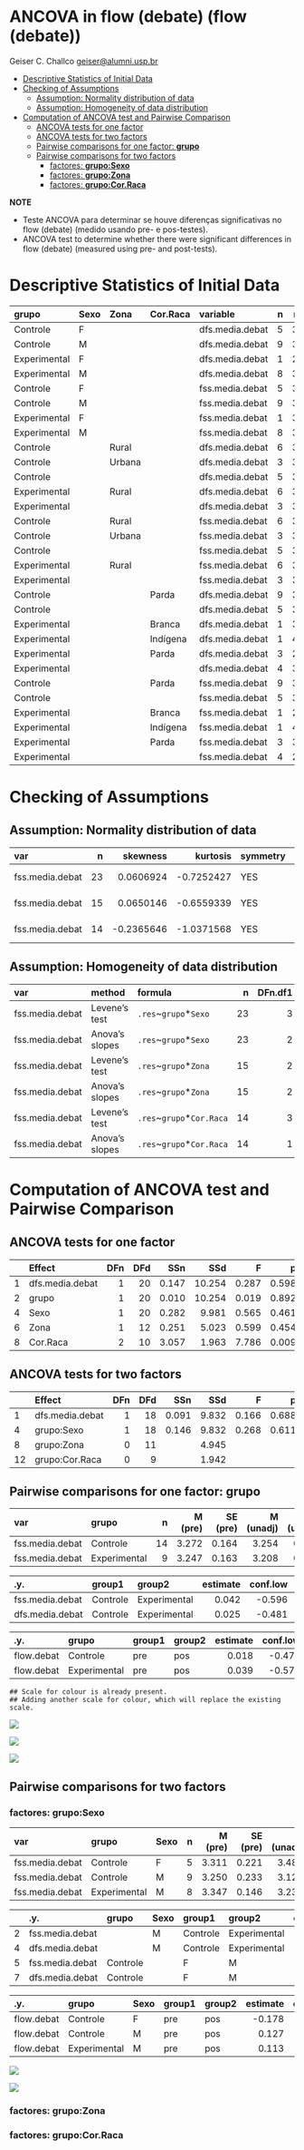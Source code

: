 ANCOVA in flow (debate) (flow (debate))
================
Geiser C. Challco <geiser@alumni.usp.br>

- [Descriptive Statistics of Initial
  Data](#descriptive-statistics-of-initial-data)
- [Checking of Assumptions](#checking-of-assumptions)
  - [Assumption: Normality distribution of
    data](#assumption-normality-distribution-of-data)
  - [Assumption: Homogeneity of data
    distribution](#assumption-homogeneity-of-data-distribution)
- [Computation of ANCOVA test and Pairwise
  Comparison](#computation-of-ancova-test-and-pairwise-comparison)
  - [ANCOVA tests for one factor](#ancova-tests-for-one-factor)
  - [ANCOVA tests for two factors](#ancova-tests-for-two-factors)
  - [Pairwise comparisons for one factor:
    **grupo**](#pairwise-comparisons-for-one-factor-grupo)
  - [Pairwise comparisons for two
    factors](#pairwise-comparisons-for-two-factors)
    - [factores: **grupo:Sexo**](#factores-gruposexo)
    - [factores: **grupo:Zona**](#factores-grupozona)
    - [factores: **grupo:Cor.Raca**](#factores-grupocorraca)

**NOTE**

- Teste ANCOVA para determinar se houve diferenças significativas no
  flow (debate) (medido usando pre- e pos-testes).
- ANCOVA test to determine whether there were significant differences in
  flow (debate) (measured using pre- and post-tests).

# Descriptive Statistics of Initial Data

| grupo        | Sexo | Zona   | Cor.Raca | variable        |   n |  mean | median |   min |   max |    sd |    se |    ci |   iqr |
|:-------------|:-----|:-------|:---------|:----------------|----:|------:|-------:|------:|------:|------:|------:|------:|------:|
| Controle     | F    |        |          | dfs.media.debat |   5 | 3.311 |  3.111 | 2.889 | 4.111 | 0.493 | 0.221 | 0.612 | 0.444 |
| Controle     | M    |        |          | dfs.media.debat |   9 | 3.250 |  3.000 | 2.222 | 4.667 | 0.699 | 0.233 | 0.538 | 0.778 |
| Experimental | F    |        |          | dfs.media.debat |   1 | 2.444 |  2.444 | 2.444 | 2.444 |       |       |       | 0.000 |
| Experimental | M    |        |          | dfs.media.debat |   8 | 3.347 |  3.222 | 3.111 | 4.333 | 0.413 | 0.146 | 0.346 | 0.167 |
| Controle     | F    |        |          | fss.media.debat |   5 | 3.489 |  3.556 | 2.889 | 3.778 | 0.348 | 0.156 | 0.432 | 0.111 |
| Controle     | M    |        |          | fss.media.debat |   9 | 3.123 |  3.111 | 2.222 | 4.000 | 0.520 | 0.173 | 0.399 | 0.333 |
| Experimental | F    |        |          | fss.media.debat |   1 | 3.000 |  3.000 | 3.000 | 3.000 |       |       |       | 0.000 |
| Experimental | M    |        |          | fss.media.debat |   8 | 3.234 |  3.215 | 2.000 | 4.556 | 1.020 | 0.361 | 0.853 | 1.667 |
| Controle     |      | Rural  |          | dfs.media.debat |   6 | 3.426 |  3.333 | 2.222 | 4.667 | 0.893 | 0.364 | 0.937 | 1.083 |
| Controle     |      | Urbana |          | dfs.media.debat |   3 | 3.048 |  3.111 | 2.889 | 3.143 | 0.138 | 0.080 | 0.344 | 0.127 |
| Controle     |      |        |          | dfs.media.debat |   5 | 3.222 |  3.000 | 2.889 | 3.778 | 0.377 | 0.169 | 0.468 | 0.444 |
| Experimental |      | Rural  |          | dfs.media.debat |   6 | 3.093 |  3.167 | 2.444 | 3.444 | 0.340 | 0.139 | 0.357 | 0.111 |
| Experimental |      |        |          | dfs.media.debat |   3 | 3.556 |  3.222 | 3.111 | 4.333 | 0.676 | 0.390 | 1.679 | 0.611 |
| Controle     |      | Rural  |          | fss.media.debat |   6 | 3.333 |  3.333 | 2.667 | 4.000 | 0.492 | 0.201 | 0.516 | 0.611 |
| Controle     |      | Urbana |          | fss.media.debat |   3 | 3.000 |  3.000 | 2.889 | 3.111 | 0.111 | 0.064 | 0.276 | 0.111 |
| Controle     |      |        |          | fss.media.debat |   5 | 3.311 |  3.556 | 2.222 | 3.778 | 0.631 | 0.282 | 0.783 | 0.333 |
| Experimental |      | Rural  |          | fss.media.debat |   6 | 3.241 |  3.278 | 2.111 | 4.444 | 0.887 | 0.362 | 0.931 | 1.222 |
| Experimental |      |        |          | fss.media.debat |   3 | 3.144 |  2.875 | 2.000 | 4.556 | 1.299 | 0.750 | 3.226 | 1.278 |
| Controle     |      |        | Parda    | dfs.media.debat |   9 | 3.309 |  3.111 | 2.222 | 4.667 | 0.689 | 0.230 | 0.530 | 0.667 |
| Controle     |      |        |          | dfs.media.debat |   5 | 3.206 |  3.000 | 2.889 | 4.111 | 0.516 | 0.231 | 0.641 | 0.254 |
| Experimental |      |        | Branca   | dfs.media.debat |   1 | 3.444 |  3.444 | 3.444 | 3.444 |       |       |       | 0.000 |
| Experimental |      |        | Indígena | dfs.media.debat |   1 | 4.333 |  4.333 | 4.333 | 4.333 |       |       |       | 0.000 |
| Experimental |      |        | Parda    | dfs.media.debat |   3 | 2.926 |  3.111 | 2.444 | 3.222 | 0.421 | 0.243 | 1.045 | 0.389 |
| Experimental |      |        |          | dfs.media.debat |   4 | 3.167 |  3.167 | 3.111 | 3.222 | 0.064 | 0.032 | 0.102 | 0.111 |
| Controle     |      |        | Parda    | fss.media.debat |   9 | 3.333 |  3.333 | 2.667 | 4.000 | 0.448 | 0.149 | 0.344 | 0.667 |
| Controle     |      |        |          | fss.media.debat |   5 | 3.111 |  3.111 | 2.222 | 3.667 | 0.572 | 0.256 | 0.710 | 0.556 |
| Experimental |      |        | Branca   | fss.media.debat |   1 | 2.111 |  2.111 | 2.111 | 2.111 |       |       |       | 0.000 |
| Experimental |      |        | Indígena | fss.media.debat |   1 | 4.556 |  4.556 | 4.556 | 4.556 |       |       |       | 0.000 |
| Experimental |      |        | Parda    | fss.media.debat |   3 | 3.481 |  3.556 | 3.000 | 3.889 | 0.449 | 0.259 | 1.116 | 0.444 |
| Experimental |      |        |          | fss.media.debat |   4 | 2.941 |  2.660 | 2.000 | 4.444 | 1.064 | 0.532 | 1.693 | 0.934 |

# Checking of Assumptions

## Assumption: Normality distribution of data

| var             |   n |   skewness |   kurtosis | symmetry | statistic | method       |         p | p.signif | normality |
|:----------------|----:|-----------:|-----------:|:---------|----------:|:-------------|----------:|:---------|:----------|
| fss.media.debat |  23 |  0.0606924 | -0.7252427 | YES      | 0.9738570 | Shapiro-Wilk | 0.7802005 | ns       | YES       |
| fss.media.debat |  15 |  0.0650146 | -0.6559339 | YES      | 0.9801707 | Shapiro-Wilk | 0.9706539 | ns       | YES       |
| fss.media.debat |  14 | -0.2365646 | -1.0371568 | YES      | 0.9650908 | Shapiro-Wilk | 0.8051233 | ns       | YES       |

## Assumption: Homogeneity of data distribution

| var             | method         | formula                    |   n | DFn.df1 | DFd.df2 | statistic |         p | p.signif |
|:----------------|:---------------|:---------------------------|----:|--------:|--------:|----------:|----------:|:---------|
| fss.media.debat | Levene’s test  | `.res`~`grupo`\*`Sexo`     |  23 |       3 |      19 | 4.8357157 | 0.0114938 | \*       |
| fss.media.debat | Anova’s slopes | `.res`~`grupo`\*`Sexo`     |  23 |       2 |      16 | 1.0890000 | 0.3600000 | ns       |
| fss.media.debat | Levene’s test  | `.res`~`grupo`\*`Zona`     |  15 |       2 |      12 | 5.6629185 | 0.0185381 | \*       |
| fss.media.debat | Anova’s slopes | `.res`~`grupo`\*`Zona`     |  15 |       2 |       9 | 0.0230000 | 0.9780000 | ns       |
| fss.media.debat | Levene’s test  | `.res`~`grupo`\*`Cor.Raca` |  14 |       3 |      10 | 0.8901214 | 0.4792557 | ns       |
| fss.media.debat | Anova’s slopes | `.res`~`grupo`\*`Cor.Raca` |  14 |       1 |       8 | 2.9350000 | 0.1250000 | ns       |

# Computation of ANCOVA test and Pairwise Comparison

## ANCOVA tests for one factor

|     | Effect          | DFn | DFd |   SSn |    SSd |     F |     p |   ges | p\<.05 |
|:----|:----------------|----:|----:|------:|-------:|------:|------:|------:|:-------|
| 1   | dfs.media.debat |   1 |  20 | 0.147 | 10.254 | 0.287 | 0.598 | 0.014 |        |
| 2   | grupo           |   1 |  20 | 0.010 | 10.254 | 0.019 | 0.892 | 0.001 |        |
| 4   | Sexo            |   1 |  20 | 0.282 |  9.981 | 0.565 | 0.461 | 0.027 |        |
| 6   | Zona            |   1 |  12 | 0.251 |  5.023 | 0.599 | 0.454 | 0.048 |        |
| 8   | Cor.Raca        |   2 |  10 | 3.057 |  1.963 | 7.786 | 0.009 | 0.609 | \*     |

## ANCOVA tests for two factors

|     | Effect          | DFn | DFd |   SSn |   SSd |     F |     p |   ges | p\<.05 |
|:----|:----------------|----:|----:|------:|------:|------:|------:|------:|:-------|
| 1   | dfs.media.debat |   1 |  18 | 0.091 | 9.832 | 0.166 | 0.688 | 0.009 |        |
| 4   | grupo:Sexo      |   1 |  18 | 0.146 | 9.832 | 0.268 | 0.611 | 0.015 |        |
| 8   | grupo:Zona      |   0 |  11 |       | 4.945 |       |       |       |        |
| 12  | grupo:Cor.Raca  |   0 |   9 |       | 1.942 |       |       |       |        |

## Pairwise comparisons for one factor: **grupo**

| var             | grupo        |   n | M (pre) | SE (pre) | M (unadj) | SE (unadj) | M (adj) | SE (adj) |
|:----------------|:-------------|----:|--------:|---------:|----------:|-----------:|--------:|---------:|
| fss.media.debat | Controle     |  14 |   3.272 |    0.164 |     3.254 |      0.130 |   3.253 |    0.191 |
| fss.media.debat | Experimental |   9 |   3.247 |    0.163 |     3.208 |      0.319 |   3.211 |    0.239 |

| .y.             | group1   | group2       | estimate | conf.low | conf.high |    se | statistic |     p | p.adj | p.adj.signif |
|:----------------|:---------|:-------------|---------:|---------:|----------:|------:|----------:|------:|------:|:-------------|
| fss.media.debat | Controle | Experimental |    0.042 |   -0.596 |     0.680 | 0.306 |     0.137 | 0.892 | 0.892 | ns           |
| dfs.media.debat | Controle | Experimental |    0.025 |   -0.481 |     0.531 | 0.243 |     0.103 | 0.919 | 0.919 | ns           |

| .y.        | grupo        | group1 | group2 | estimate | conf.low | conf.high |    se | statistic |     p | p.adj | p.adj.signif |
|:-----------|:-------------|:-------|:-------|---------:|---------:|----------:|------:|----------:|------:|------:|:-------------|
| flow.debat | Controle     | pre    | pos    |    0.018 |   -0.470 |     0.507 | 0.242 |     0.075 | 0.941 | 0.941 | ns           |
| flow.debat | Experimental | pre    | pos    |    0.039 |   -0.571 |     0.648 | 0.302 |     0.128 | 0.899 | 0.899 | ns           |

    ## Scale for colour is already present.
    ## Adding another scale for colour, which will replace the existing scale.

![](stari-flow.debat-Serie-8-ano_files/figure-gfm/unnamed-chunk-20-1.png)<!-- -->

![](stari-flow.debat-Serie-8-ano_files/figure-gfm/unnamed-chunk-22-1.png)<!-- -->

![](stari-flow.debat-Serie-8-ano_files/figure-gfm/unnamed-chunk-24-1.png)<!-- -->

## Pairwise comparisons for two factors

### factores: **grupo:Sexo**

| var             | grupo        | Sexo |   n | M (pre) | SE (pre) | M (unadj) | SE (unadj) | M (adj) | SE (adj) |
|:----------------|:-------------|:-----|----:|--------:|---------:|----------:|-----------:|--------:|---------:|
| fss.media.debat | Controle     | F    |   5 |   3.311 |    0.221 |     3.489 |      0.156 |   3.487 |    0.331 |
| fss.media.debat | Controle     | M    |   9 |   3.250 |    0.233 |     3.123 |      0.173 |   3.129 |    0.247 |
| fss.media.debat | Experimental | M    |   8 |   3.347 |    0.146 |     3.234 |      0.361 |   3.229 |    0.262 |

|     | .y.             | grupo    | Sexo | group1   | group2       | estimate | conf.low | conf.high |    se | statistic |     p | p.adj | p.adj.signif |
|:----|:----------------|:---------|:-----|:---------|:-------------|---------:|---------:|----------:|------:|----------:|------:|------:|:-------------|
| 2   | fss.media.debat |          | M    | Controle | Experimental |   -0.099 |   -0.856 |     0.658 | 0.360 |    -0.275 | 0.786 | 0.786 | ns           |
| 4   | dfs.media.debat |          | M    | Controle | Experimental |   -0.097 |   -0.672 |     0.479 | 0.275 |    -0.352 | 0.729 | 0.729 | ns           |
| 5   | fss.media.debat | Controle |      | F        | M            |    0.358 |   -0.509 |     1.225 | 0.413 |     0.868 | 0.397 | 0.397 | ns           |
| 7   | dfs.media.debat | Controle |      | F        | M            |    0.061 |   -0.600 |     0.721 | 0.316 |     0.192 | 0.850 | 0.850 | ns           |

| .y.        | grupo        | Sexo | group1 | group2 | estimate | conf.low | conf.high |    se | statistic |     p | p.adj | p.adj.signif |
|:-----------|:-------------|:-----|:-------|:-------|---------:|---------:|----------:|------:|----------:|------:|------:|:-------------|
| flow.debat | Controle     | F    | pre    | pos    |   -0.178 |   -1.009 |     0.653 | 0.410 |    -0.433 | 0.667 | 0.667 | ns           |
| flow.debat | Controle     | M    | pre    | pos    |    0.127 |   -0.492 |     0.746 | 0.306 |     0.415 | 0.680 | 0.680 | ns           |
| flow.debat | Experimental | M    | pre    | pos    |    0.113 |   -0.544 |     0.770 | 0.324 |     0.348 | 0.730 | 0.730 | ns           |

![](stari-flow.debat-Serie-8-ano_files/figure-gfm/unnamed-chunk-35-1.png)<!-- -->

![](stari-flow.debat-Serie-8-ano_files/figure-gfm/unnamed-chunk-37-1.png)<!-- -->

### factores: **grupo:Zona**

### factores: **grupo:Cor.Raca**
